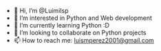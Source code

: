 - 👋 Hi, I’m @LuimiIsp
- 👀 I’m interested in Python and Web development
- 🌱 I’m currently learning Python :D
- 💞️ I’m looking to collaborate on Python projects
- 📫 How to reach me: luismperez2001@gmail.com

<!---
LuimiIsp/LuimiIsp is a ✨ special ✨ repository because its `README.md` (this file) appears on your GitHub profile.
You can click the Preview link to take a look at your changes.
--->
